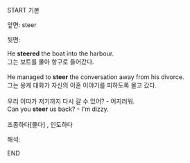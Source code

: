 START
기본

앞면:
steer


뒷면:
<div>He <b>steered</b> the boat into the harbour. </div><div>그는 보트를 몰아 항구로 들어갔다.</div><div><br></div><div><div>He managed to <b>steer</b> the conversation away from his divorce. </div><div>그는 용케 대화가 자신의 이혼 이야기를 피하도록 몰고 갔다.</div></div><div><br></div><div><div><div>우리 이따가 저기까지 다시 갈 수 있어? - 어지러워.</div></div><div><div>Can you <strong>steer</strong> us back? - I'm dizzy.</div></div></div><div><br></div><div>조종하다[몰다] , 인도하다</div>


해석:

END